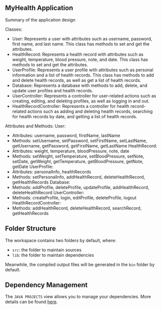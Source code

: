## MyHealth Application
Summary of the application design

Classes:
- User: Represents a user with attributes such as username, password, first name, and last name. This class has methods to set and get the attributes.
- HealthRecord: Represents a health record with attributes such as weight, temperature, blood pressure, note, and date. This class has methods to set and get the attributes.
- UserProfile: Represents a user profile with attributes such as personal information and a list of health records. This class has methods to add and delete health records, as well as get a list of health records.
- Database: Represents a database with methods to add, delete, and update user profiles and health records.
- UserController: Represents a controller for user-related actions such as creating, editing, and deleting profiles, as well as logging in and out.
- HealthRecordController: Represents a controller for health record-related actions such as adding and deleting health records, searching for health records by date, and getting a list of health records.

Attributes and Methods:
User:
- Attributes: username, password, firstName, lastName
- Methods: setUsername, setPassword, setFirstName, setLastName, getUsername, getPassword, getFirstName, getLastName
HealthRecord:
- Attributes: weight, temperature, bloodPressure, note, date
- Methods: setWeight, setTemperature, setBloodPressure, setNote, setDate, getWeight, getTemperature, getBloodPressure, getNote, getDate
UserProfile:
- Attributes: personalInfo, healthRecords
- Methods: setPersonalInfo, addHealthRecord, deleteHealthRecord, getHealthRecords
Database:
- Methods: addProfile, deleteProfile, updateProfile, addHealthRecord, deleteHealthRecord
UserController:
- Methods: createProfile, login, editProfile, deleteProfile, logout
HealthRecordController:
- Methods: addHealthRecord, deleteHealthRecord, searchRecord, getHealthRecords




## Folder Structure

The workspace contains two folders by default, where:

- `src`: the folder to maintain sources
- `lib`: the folder to maintain dependencies

Meanwhile, the compiled output files will be generated in the `bin` folder by default.

## Dependency Management

The `JAVA PROJECTS` view allows you to manage your dependencies. More details can be found [here](https://github.com/microsoft/vscode-java-dependency#manage-dependencies).
